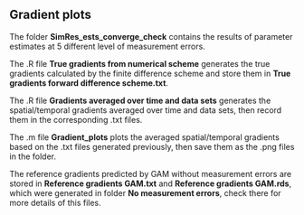 ## Gradient plots ##

The folder **SimRes_ests_converge_check** contains the results of parameter estimates at 5 different level of measurement errors.

The .R file **True gradients from numerical scheme** generates the true gradients calculated by the finite difference scheme and store them in **True gradients forward difference scheme.txt**. 

The .R file **Gradients averaged over time and data sets** generates the spatial/temporal gradients averaged over time and data sets, then record them in the corresponding .txt files.

The .m file **Gradient_plots** plots the averaged spatial/temporal gradients based on the .txt files generated previously, then save them as the .png files in the folder.

The reference gradients predicted by GAM without measurement errors are stored in **Reference gradients GAM.txt** and **Reference gradients GAM.rds**, which were generated in folder **No measurement errors**, check there for more details of this files.
